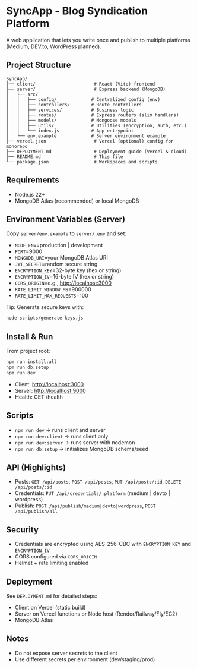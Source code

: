 # SyncApp - Blog Syndication Platform

A web application that lets you write once and publish to multiple platforms (Medium, DEV.to, WordPress planned).

## Project Structure

```text
SyncApp/
├── client/                      # React (Vite) frontend
├── server/                      # Express backend (MongoDB)
│   ├── src/
│   │   ├── config/             # Centralized config (env)
│   │   ├── controllers/        # Route controllers
│   │   ├── services/           # Business logic
│   │   ├── routes/             # Express routers (slim handlers)
│   │   ├── models/             # Mongoose models
│   │   ├── utils/              # Utilities (encryption, auth, etc.)
│   │   └── index.js            # App entrypoint
│   └── env.example             # Server environment example
├── vercel.json                  # Vercel (optional) config for monorepo
├── DEPLOYMENT.md                # Deployment guide (Vercel & cloud)
├── README.md                    # This file
└── package.json                 # Workspaces and scripts
```

## Requirements

- Node.js 22+
- MongoDB Atlas (recommended) or local MongoDB

## Environment Variables (Server)

Copy `server/env.example` to `server/.env` and set:

- `NODE_ENV`=production | development
- `PORT`=9000
- `MONGODB_URI`=your MongoDB Atlas URI
- `JWT_SECRET`=random secure string
- `ENCRYPTION_KEY`=32-byte key (hex or string)
- `ENCRYPTION_IV`=16-byte IV (hex or string)
- `CORS_ORIGIN`=e.g., <http://localhost:3000>
- `RATE_LIMIT_WINDOW_MS`=900000
- `RATE_LIMIT_MAX_REQUESTS`=100

Tip: Generate secure keys with:

```bash
node scripts/generate-keys.js
```

## Install & Run

From project root:

```bash
npm run install:all
npm run db:setup
npm run dev
```

- Client: <http://localhost:3000>
- Server: <http://localhost:9000>
- Health: GET /health

## Scripts

- `npm run dev` → runs client and server
- `npm run dev:client` → runs client only
- `npm run dev:server` → runs server with nodemon
- `npm run db:setup` → initializes MongoDB schema/seed

## API (Highlights)

- Posts: `GET /api/posts`, `POST /api/posts`, `PUT /api/posts/:id`, `DELETE /api/posts/:id`
- Credentials: `PUT /api/credentials/:platform` (medium | devto | wordpress)
- Publish: `POST /api/publish/medium|devto|wordpress`, `POST /api/publish/all`

## Security

- Credentials are encrypted using AES-256-CBC with `ENCRYPTION_KEY` and `ENCRYPTION_IV`
- CORS configured via `CORS_ORIGIN`
- Helmet + rate limiting enabled

## Deployment

See `DEPLOYMENT.md` for detailed steps:

- Client on Vercel (static build)
- Server on Vercel functions or Node host (Render/Railway/Fly/EC2)
- MongoDB Atlas

## Notes

- Do not expose server secrets to the client
- Use different secrets per environment (dev/staging/prod)
